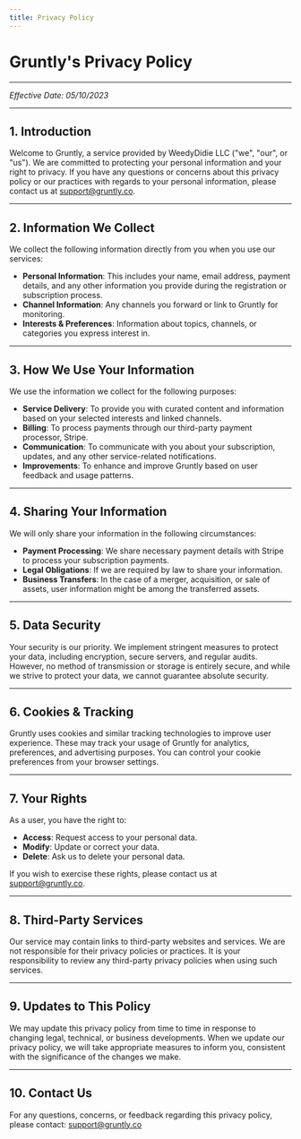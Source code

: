 ```yaml
---
title: Privacy Policy
---
```


# Gruntly's Privacy Policy

---

*Effective Date: 05/10/2023*

---

## 1. Introduction

Welcome to Gruntly, a service provided by WeedyDidie LLC ("we", "our", or "us"). We are committed to protecting your personal information and your right to privacy. If you have any questions or concerns about this privacy policy or our practices with regards to your personal information, please contact us at support@gruntly.co.

---

## 2. Information We Collect

We collect the following information directly from you when you use our services:

- **Personal Information**: This includes your name, email address, payment details, and any other information you provide during the registration or subscription process.
- **Channel Information**: Any channels you forward or link to Gruntly for monitoring.
- **Interests & Preferences**: Information about topics, channels, or categories you express interest in.

---

## 3. How We Use Your Information

We use the information we collect for the following purposes:

- **Service Delivery**: To provide you with curated content and information based on your selected interests and linked channels.
- **Billing**: To process payments through our third-party payment processor, Stripe.
- **Communication**: To communicate with you about your subscription, updates, and any other service-related notifications.
- **Improvements**: To enhance and improve Gruntly based on user feedback and usage patterns.

---

## 4. Sharing Your Information

We will only share your information in the following circumstances:

- **Payment Processing**: We share necessary payment details with Stripe to process your subscription payments.
- **Legal Obligations**: If we are required by law to share your information.
- **Business Transfers**: In the case of a merger, acquisition, or sale of assets, user information might be among the transferred assets.

---

## 5. Data Security

Your security is our priority. We implement stringent measures to protect your data, including encryption, secure servers, and regular audits. However, no method of transmission or storage is entirely secure, and while we strive to protect your data, we cannot guarantee absolute security.

---

## 6. Cookies & Tracking

Gruntly uses cookies and similar tracking technologies to improve user experience. These may track your usage of Gruntly for analytics, preferences, and advertising purposes. You can control your cookie preferences from your browser settings.

---

## 7. Your Rights

As a user, you have the right to:

- **Access**: Request access to your personal data.
- **Modify**: Update or correct your data.
- **Delete**: Ask us to delete your personal data.

If you wish to exercise these rights, please contact us at support@gruntly.co.

---

## 8. Third-Party Services

Our service may contain links to third-party websites and services. We are not responsible for their privacy policies or practices. It is your responsibility to review any third-party privacy policies when using such services.

---

## 9. Updates to This Policy

We may update this privacy policy from time to time in response to changing legal, technical, or business developments. When we update our privacy policy, we will take appropriate measures to inform you, consistent with the significance of the changes we make.

---

## 10. Contact Us

For any questions, concerns, or feedback regarding this privacy policy, please contact: support@gruntly.co
